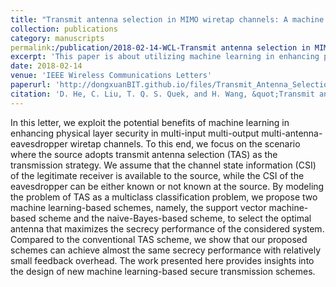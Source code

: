 ```yaml
---
title: "Transmit antenna selection in MIMO wiretap channels: A machine learning approach"
collection: publications
category: manuscripts
permalink:/publication/2018-02-14-WCL-Transmit antenna selection in MIMO wiretap channels: A machine learning approach-number-1
excerpt: 'This paper is about utilizing machine learning in enhancing physical layer security in multi-input multi-output multi-antenna-eavesdropper wiretap channels.'
date: 2018-02-14
venue: 'IEEE Wireless Communications Letters'
paperurl: 'http://dongxuanBIT.github.io/files/Transmit_Antenna_Selection_in_MIMO_Wiretap_Channels_A_Machine_Learning_Approach.pdf'
citation: 'D. He, C. Liu, T. Q. S. Quek, and H. Wang, &quot;Transmit antenna selection in MIMO wiretap channels: A machine learning approach,&quot; <i>IEEE Wireless Commun. Lett.</i>, vol. 7, no. 4, pp. 634–637, Aug. 2018.'
---
```


In this letter, we exploit the potential benefits of machine learning in enhancing physical layer security in multi-input multi-output multi-antenna-eavesdropper wiretap channels. To this end, we focus on the scenario where the source adopts transmit antenna selection (TAS) as the transmission strategy. We assume that the channel state information (CSI) of the legitimate receiver is available to the source, while the CSI of the eavesdropper can be either known or not known at the source. By modeling the problem of TAS as a multiclass classification problem, we propose two machine learning-based schemes, namely, the support vector machine-based scheme and the naive-Bayes-based scheme, to select the optimal antenna that maximizes the secrecy performance of the considered system. Compared to the conventional TAS scheme, we show that our proposed schemes can achieve almost the same secrecy performance with relatively small feedback overhead. The work presented here provides insights into the design of new machine learning-based secure transmission schemes.